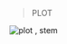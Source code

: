 >PLOT 

![plot , stem](https://github.com/Joyal-babu/matlab_basics/assets/123290522/5a0620da-e256-4bc7-ab89-4de2d621a164)
